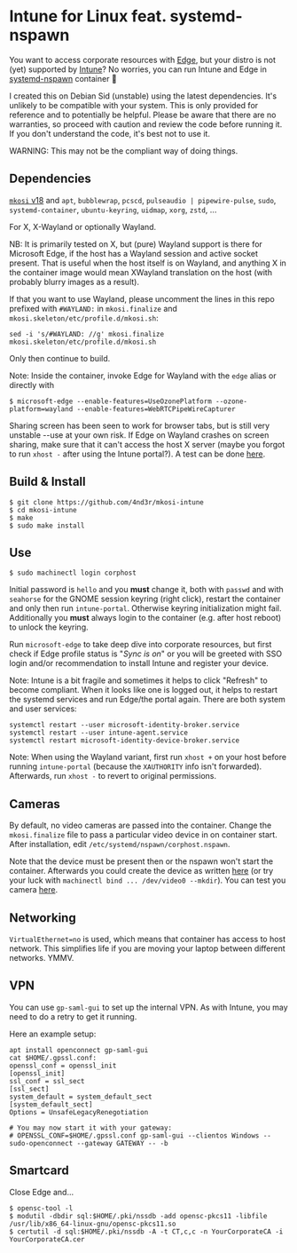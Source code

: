 # Intune for Linux feat. systemd-nspawn

You want to access corporate resources with
[Edge](https://www.microsoft.com/en-us/edge),
but your distro is not (yet) supported by
[Intune](https://learn.microsoft.com/en-us/mem/intune/user-help/enroll-device-linux)?
No worries, you can run Intune and Edge in
[systemd-nspawn](https://www.freedesktop.org/software/systemd/man/systemd-nspawn.html)
container :partying_face:

I created this on Debian Sid (unstable) using the latest dependencies.
It's unlikely to be compatible with your system.
This is only provided for reference and to potentially be helpful.
Please be aware that there are no warranties, so proceed with caution and review the code before running it.
If you don't understand the code, it's best not to use it.

WARNING: This may not be the compliant way of doing things.

## Dependencies

[`mkosi` v18](https://github.com/systemd/mkosi/releases/tag/v18) and
`apt`,
`bubblewrap`,
`pcscd`,
`pulseaudio | pipewire-pulse`,
`sudo`,
`systemd-container`,
`ubuntu-keyring`,
`uidmap`,
`xorg`,
`zstd`,
...

For X, X-Wayland or optionally Wayland.

NB: It is primarily tested on X, but (pure) Wayland support is there
for Microsoft Edge, if the host has a Wayland session and active
socket present.  That is useful when the host itself is on Wayland,
and anything X in the container image would mean XWayland translation
on the host (with probably blurry images as a result).

If that you want to use Wayland, please uncomment the lines in this repo
prefixed with `#WAYLAND:` in `mkosi.finalize` and `mkosi.skeleton/etc/profile.d/mkosi.sh`:

```
sed -i 's/#WAYLAND: //g' mkosi.finalize mkosi.skeleton/etc/profile.d/mkosi.sh
```

Only then continue to build.

Note: Inside the container, invoke Edge for Wayland with the `edge` alias or directly with

```
$ microsoft-edge --enable-features=UseOzonePlatform --ozone-platform=wayland --enable-features=WebRTCPipeWireCapturer
```

Sharing screen has been seen to work for browser tabs, but is still very unstable
--use at your own risk.
If Edge on Wayland crashes on screen sharing, make sure that it can't access the
host X server (maybe you forgot to run `xhost -` after using the Intune portal?).
A test can be done [here](https://webrtc.github.io/samples/src/content/getusermedia/getdisplaymedia/).

## Build & Install

```
$ git clone https://github.com/4nd3r/mkosi-intune
$ cd mkosi-intune
$ make
$ sudo make install
```

## Use

```
$ sudo machinectl login corphost
```

Initial password is `hello` and you **must** change it, both with `passwd` and
with `seahorse` for the GNOME session keyring (right click), restart the container
and only then run `intune-portal`. Otherwise keyring initialization might fail.
Additionally you **must** always login to the container (e.g. after host
reboot) to unlock the keyring.

Run `microsoft-edge` to take deep dive into corporate resources, but first
check if Edge profile status is "*Sync is on*" or you will be greeted with SSO
login and/or recommendation to install Intune and register your device.

Note: Intune is a bit fragile and sometimes it helps to click "Refresh" to become
compliant. When it looks like one is logged out, it helps to restart the systemd
services and run Edge/the portal again.
There are both system and user services:
```
systemctl restart --user microsoft-identity-broker.service
systemctl restart --user intune-agent.service
systemctl restart microsoft-identity-device-broker.service

```

Note: When using the Wayland variant, first run `xhost +` on your host before running
`intune-portal` (because the `XAUTHORITY` info isn't forwarded). Afterwards, run
`xhost -` to revert to original permissions.

## Cameras

By default, no video cameras are passed into the container.
Change the `mkosi.finalize` file to pass a particular video device in on container start.
After installation, edit `/etc/systemd/nspawn/corphost.nspawn`.

Note that the device must be present then or the nspawn won't start the container.
Afterwards you could create the device as written [here](https://askubuntu.com/a/1068341)
(or try your luck with `machinectl bind ... /dev/video0 --mkdir`).
You can test you camera [here](https://webrtc.github.io/samples/src/content/devices/input-output/).

## Networking

`VirtualEthernet=no` is used, which means that container has access to host
network. This simplifies life if you are moving your laptop between different
networks. YMMV.

## VPN

You can use `gp-saml-gui` to set up the internal VPN. As with Intune, you may
need to do a retry to get it running.

Here an example setup:
```
apt install openconnect gp-saml-gui
cat $HOME/.gpssl.conf:
openssl_conf = openssl_init
[openssl_init]
ssl_conf = ssl_sect
[ssl_sect]
system_default = system_default_sect
[system_default_sect]
Options = UnsafeLegacyRenegotiation

# You may now start it with your gateway:
# OPENSSL_CONF=$HOME/.gpssl.conf gp-saml-gui --clientos Windows --sudo-openconnect --gateway GATEWAY -- -b
```

## Smartcard

Close Edge and...

```
$ opensc-tool -l
$ modutil -dbdir sql:$HOME/.pki/nssdb -add opensc-pkcs11 -libfile /usr/lib/x86_64-linux-gnu/opensc-pkcs11.so
$ certutil -d sql:$HOME/.pki/nssdb -A -t CT,c,c -n YourCorporateCA -i YourCorporateCA.cer
```
